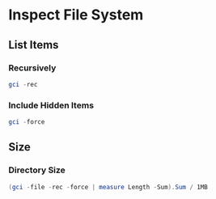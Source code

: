 # Inspect File System

## List Items

### Recursively

```ps1
gci -rec
```

### Include Hidden Items

```ps1
gci -force
```

## Size

### Directory Size

```ps1
(gci -file -rec -force | measure Length -Sum).Sum / 1MB
```
